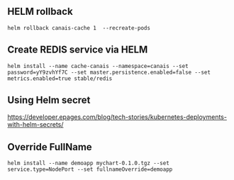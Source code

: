 ## HELM rollback

```
helm rollback canais-cache 1  --recreate-pods
```

## Create REDIS service via HELM

```
helm install --name cache-canais --namespace=canais --set password=yY9zvhYf7C --set master.persistence.enabled=false --set metrics.enabled=true stable/redis
```

## Using Helm secret

https://developer.epages.com/blog/tech-stories/kubernetes-deployments-with-helm-secrets/


## Override FullName

```
helm install --name demoapp mychart-0.1.0.tgz --set service.type=NodePort --set fullnameOverride=demoapp
```
